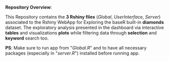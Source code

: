 **Repository Overview**:

This Repository contains the **3 Rshiny files** (_Global_, _UserInterface_, _Server_) associated to the Rshiny WebApp for Exploring the baseR built-in **diamonds** dataset.
The exploratory analysis presented in the dashboard via interactive **tables** and visualizations **plots** while filtering data through **selection** and **keyword** search too.

**PS**: Make sure to run app from "_Global.R_" and to have all necessary packages (especially in "_server.R_") installed before running app.
